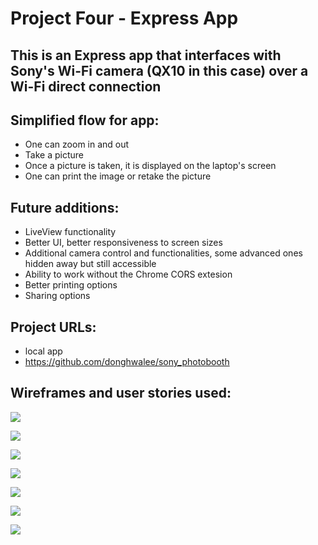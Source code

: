 # Project Four - Express App

## This is an Express app that interfaces with Sony's Wi-Fi camera (QX10 in this case) over a Wi-Fi direct connection

## Simplified flow for app:
- One can zoom in and out
- Take a picture
- Once a picture is taken, it is displayed on the laptop's screen
- One can print the image or retake the picture

## Future additions:
- LiveView functionality
- Better UI, better responsiveness to screen sizes
- Additional camera control and functionalities, some advanced ones hidden away but still accessible
- Ability to work without the Chrome CORS extesion
- Better printing options
- Sharing options

## Project URLs:
- local app
- https://github.com/donghwalee/sony_photobooth

## Wireframes and user stories used:

![](https://app.box.com/shared/static/2khygf985hesbbur0hpy7vdvl01q9y04.jpg)

![](https://app.box.com/shared/static/0g2oyfrfeddnfcza8u7qltyt9pyknrwf.jpg)

![](https://app.box.com/shared/static/iwp01ukol8g5wwxtkpvllkrcodmuv9wl.jpg)

![](https://app.box.com/shared/static/uow21sy4hr3885oazr619sy52v1xksql.jpg)

![](https://app.box.com/shared/static/eco25dmj3a48feklvnrm557i5ww2u5w3.jpg)

![](https://app.box.com/shared/static/4xde66dm7n3gg7sq4nbixfvym3pq5y36.jpg)

![](https://app.box.com/shared/static/1bug2lozi6wyaa06f4x5icrcmf5wqy4k.jpg)
